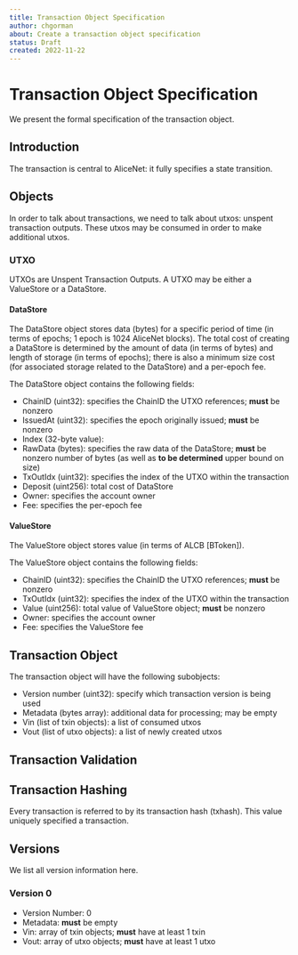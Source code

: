 ```yaml
---
title: Transaction Object Specification
author: chgorman
about: Create a transaction object specification
status: Draft
created: 2022-11-22
---
```


# Transaction Object Specification

We present the formal specification of the transaction object.

## Introduction

The transaction is central to AliceNet:
it fully specifies a state transition.

## Objects

In order to talk about transactions, we need to talk about utxos:
unspent transaction outputs.
These utxos may be consumed in order to make additional utxos.

### UTXO

UTXOs are Unspent Transaction Outputs.
A UTXO may be either a ValueStore or a DataStore.

#### DataStore

The DataStore object stores data (bytes) for a specific period of time
(in terms of epochs; 1 epoch is 1024 AliceNet blocks).
The total cost of creating a DataStore is determined by
the amount of data (in terms of bytes)
and length of storage (in terms of epochs);
there is also a minimum size cost
(for associated storage related to the DataStore)
and a per-epoch fee.

The DataStore object contains the following fields:

 *  ChainID (uint32):
    specifies the ChainID the UTXO references; **must** be nonzero
 *  IssuedAt (uint32):
    specifies the epoch originally issued; **must** be nonzero
 *  Index (32-byte value):
 *  RawData (bytes):
    specifies the raw data of the DataStore;
    **must** be nonzero number of bytes (as well as
    **to be determined** upper bound on size)
 *  TxOutIdx (uint32):
    specifies the index of the UTXO within the transaction
 *  Deposit (uint256):
    total cost of DataStore
 *  Owner:
    specifies the account owner
 *  Fee: 
    specifies the per-epoch fee

#### ValueStore

The ValueStore object stores value (in terms of ALCB [BToken]).

The ValueStore object contains the following fields:

 *  ChainID (uint32):
    specifies the ChainID the UTXO references; **must** be nonzero
 *  TxOutIdx (uint32):
    specifies the index of the UTXO within the transaction
 *  Value (uint256):
    total value of ValueStore object; **must** be nonzero
 *  Owner:
    specifies the account owner
 *  Fee: 
    specifies the ValueStore fee

## Transaction Object

The transaction object will have the following subobjects:

 *  Version number (uint32): specify which transaction version is being used
 *  Metadata (bytes array): additional data for processing; may be empty
 *  Vin (list of txin objects): a list of consumed utxos
 *  Vout (list of utxo objects): a list of newly created utxos

## Transaction Validation

## Transaction Hashing

Every transaction is referred to by its transaction hash (txhash).
This value uniquely specified a transaction.

## Versions

We list all version information here.

### Version 0

 *  Version Number: 0
 *  Metadata: **must** be empty
 *  Vin:  array of txin objects; **must** have at least 1 txin
 *  Vout: array of utxo objects; **must** have at least 1 utxo
